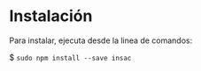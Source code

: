 # Instalación

Para instalar, ejecuta desde la linea de comandos:

$ `sudo npm install --save insac`
